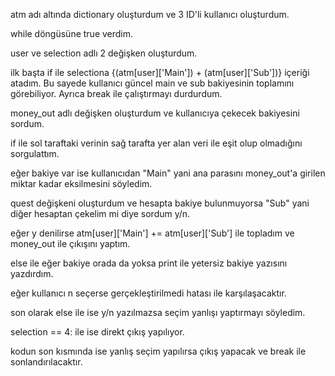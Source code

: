 atm adı altında dictionary oluşturdum ve 3 ID'li kullanıcı oluşturdum.

while döngüsüne true verdim.

user ve selection adlı 2 değişken oluşturdum.

ilk başta if ile selectiona {(atm[user]['Main']) + (atm[user]['Sub'])} içeriği atadım. Bu sayede kullanıcı güncel main ve sub bakiyesinin toplamını görebiliyor. Ayrıca break ile çalıştırmayı durdurdum.

money_out adlı değişken oluşturdum ve kullanıcıya çekecek bakiyesini sordum.

if ile sol taraftaki verinin sağ tarafta yer alan veri ile eşit olup olmadığını sorgulattım.

eğer bakiye var ise kullanıcıdan "Main" yani ana parasını money_out'a girilen miktar kadar eksilmesini söyledim.

quest değişkeni oluşturdum ve hesapta bakiye bulunmuyorsa "Sub" yani diğer hesaptan çekelim mi diye sordum y/n.

eğer y denilirse atm[user]['Main'] += atm[user]['Sub'] ile topladım ve money_out ile çıkışını yaptım.

else ile eğer bakiye orada da yoksa print ile yetersiz bakiye yazısını yazdırdım.

eğer kullanıcı n seçerse gerçekleştirilmedi hatası ile karşılaşacaktır.

son olarak else ile ise y/n yazılmazsa seçim yanlışı yaptırmayı söyledim.

selection == 4: ile ise direkt çıkış yapılıyor.

kodun son kısmında ise yanlış seçim yapılırsa çıkış yapacak ve break ile sonlandırılacaktır.
